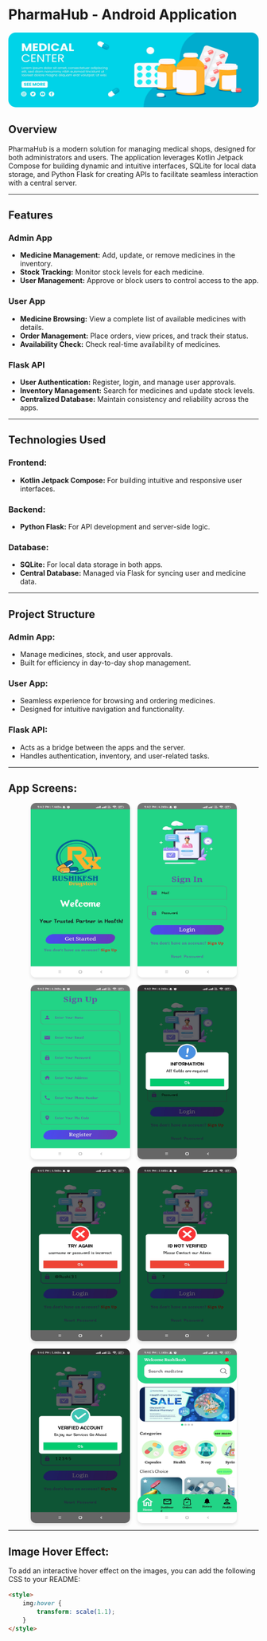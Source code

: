 # **PharmaHub - Android Application**

<div style="text-align: center;">
    <img src="https://github.com/Rushikesh31apk/PharmaHub-Android-Application/blob/main/app/src/main/res/drawable/bannerslide3.jpg" alt="Login Logo" width="1000" height="150" style="border-radius: 15px;">
</div>

## **Overview**
PharmaHub is a modern solution for managing medical shops, designed for both administrators and users. The application leverages Kotlin Jetpack Compose for building dynamic and intuitive interfaces, SQLite for local data storage, and Python Flask for creating APIs to facilitate seamless interaction with a central server.

---

## **Features**

### **Admin App**
- **Medicine Management:** Add, update, or remove medicines in the inventory.
- **Stock Tracking:** Monitor stock levels for each medicine.
- **User Management:** Approve or block users to control access to the app.

### **User App**
- **Medicine Browsing:** View a complete list of available medicines with details.
- **Order Management:** Place orders, view prices, and track their status.
- **Availability Check:** Check real-time availability of medicines.

### **Flask API**
- **User Authentication:** Register, login, and manage user approvals.
- **Inventory Management:** Search for medicines and update stock levels.
- **Centralized Database:** Maintain consistency and reliability across the apps.

---

## **Technologies Used**

### **Frontend:**
- **Kotlin Jetpack Compose:** For building intuitive and responsive user interfaces.

### **Backend:**
- **Python Flask:** For API development and server-side logic.

### **Database:**
- **SQLite:** For local data storage in both apps.
- **Central Database:** Managed via Flask for syncing user and medicine data.

---

## **Project Structure**

### **Admin App:**
- Manage medicines, stock, and user approvals.
- Built for efficiency in day-to-day shop management.

### **User App:**
- Seamless experience for browsing and ordering medicines.
- Designed for intuitive navigation and functionality.

### **Flask API:**
- Acts as a bridge between the apps and the server.
- Handles authentication, inventory, and user-related tasks.

---

## **App Screens:**
<div style="display: flex; flex-wrap: wrap; gap: 15px; justify-content: center;">
    <img src="https://github.com/Rushikesh31apk/PharmaHub-Android-Application/blob/main/app/src/main/res/drawable/1.jpg" alt="Login Logo" width="200" height="350" style="border-radius: 10px; box-shadow: 0px 4px 6px rgba(0, 0, 0, 0.1); transition: transform 0.3s;">
    <img src="https://github.com/Rushikesh31apk/PharmaHub-Android-Application/blob/main/app/src/main/res/drawable/2.jpg" alt="Login Logo" width="200" height="350" style="border-radius: 10px; box-shadow: 0px 4px 6px rgba(0, 0, 0, 0.1); transition: transform 0.3s;">
    <img src="https://github.com/Rushikesh31apk/PharmaHub-Android-Application/blob/main/app/src/main/res/drawable/3.jpg" alt="Login Logo" width="200" height="350" style="border-radius: 10px; box-shadow: 0px 4px 6px rgba(0, 0, 0, 0.1); transition: transform 0.3s;">
    <img src="https://github.com/Rushikesh31apk/PharmaHub-Android-Application/blob/main/app/src/main/res/drawable/info.jpg" alt="Login Logo" width="200" height="350" style="border-radius: 10px; box-shadow: 0px 4px 6px rgba(0, 0, 0, 0.1); transition: transform 0.3s;">
    <img src="https://github.com/Rushikesh31apk/PharmaHub-Android-Application/blob/main/app/src/main/res/drawable/4.jpg" alt="Login Logo" width="200" height="350" style="border-radius: 10px; box-shadow: 0px 4px 6px rgba(0, 0, 0, 0.1); transition: transform 0.3s;">
    <img src="https://github.com/Rushikesh31apk/PharmaHub-Android-Application/blob/main/app/src/main/res/drawable/6.jpg" alt="Login Logo" width="200" height="350" style="border-radius: 10px; box-shadow: 0px 4px 6px rgba(0, 0, 0, 0.1); transition: transform 0.3s;">
    <img src="https://github.com/Rushikesh31apk/PharmaHub-Android-Application/blob/main/app/src/main/res/drawable/7.jpg" alt="Login Logo" width="200" height="350" style="border-radius: 10px; box-shadow: 0px 4px 6px rgba(0, 0, 0, 0.1); transition: transform 0.3s;">
    <img src="https://github.com/Rushikesh31apk/PharmaHub-Android-Application/blob/main/app/src/main/res/drawable/9.jpg" alt="Login Logo" width="200" height="350" style="border-radius: 10px; box-shadow: 0px 4px 6px rgba(0, 0, 0, 0.1); transition: transform 0.3s;">
</div>

---

## **Image Hover Effect:**
To add an interactive hover effect on the images, you can add the following CSS to your README:

```html
<style>
    img:hover {
        transform: scale(1.1);
    }
</style>
